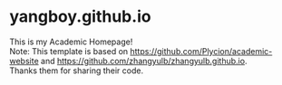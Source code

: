 # yangboy.github.io
This is my Academic Homepage!  
Note: This template is based on https://github.com/Plycion/academic-website and https://github.com/zhangyulb/zhangyulb.github.io.   
      Thanks them for sharing their code.
